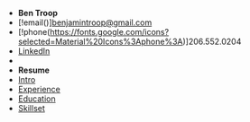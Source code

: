 <!-- docs/_sidebar.md -->

- **Ben Troop**
- [!email()]benjamintroop@gmail.com 
- [!phone(https://fonts.google.com/icons?selected=Material%20Icons%3Aphone%3A)]206.552.0204
- [LinkedIn](https://www.linkedin.com/in/bentroop)
-
- **Resume**
- [Intro](/?id=intro)
- [Experience](/?id=experience)
- [Education](/?id=education)
- [Skillset](/?id=skillset)
